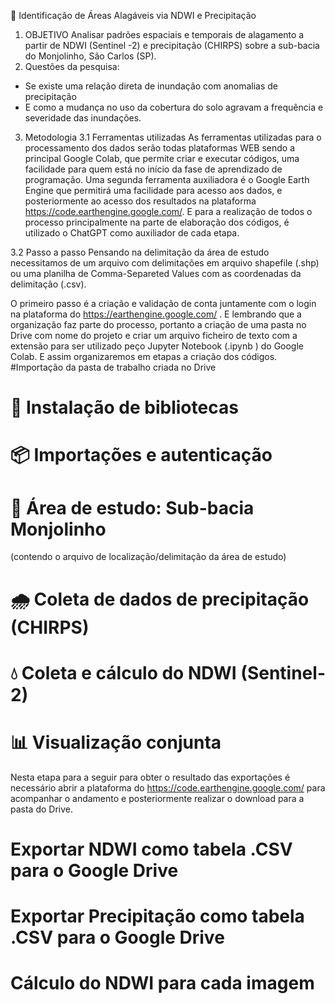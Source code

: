 🌊 Identificação de Áreas Alagáveis via NDWI e Precipitação

1.	OBJETIVO
Analisar padrões espaciais e temporais de alagamento a partir de NDWI (Sentinel -2) e precipitação (CHIRPS) sobre a sub-bacia do Monjolinho, São Carlos (SP).
2.	Questões da pesquisa:
 - Se existe uma relação direta de inundação com anomalias de precipitação
- E como a mudança no uso da cobertura do solo agravam a frequência e severidade das inundações.
  
3.	Metodologia
3.1	Ferramentas utilizadas
As ferramentas utilizadas para o processamento dos dados serão todas plataformas WEB sendo a principal Google Colab, que permite criar e executar códigos, uma facilidade para quem está no início da fase de aprendizado de programação. Uma segunda ferramenta auxiliadora é o Google Earth Engine que permitirá uma facilidade para acesso aos dados, e posteriormente ao acesso dos resultados na plataforma https://code.earthengine.google.com/. 
E para a realização de todos o processo principalmente na parte de elaboração dos códigos, é utilizado o ChatGPT como auxiliador de cada etapa.

3.2	Passo a passo
Pensando na delimitação da área de estudo necessitamos de um arquivo com delimitações em arquivo shapefile (.shp) ou uma planilha de Comma-Separeted Values com as coordenadas da delimitação (.csv). 

O primeiro passo é a criação e validação de conta juntamente com o login na plataforma do https://earthengine.google.com/ . E lembrando que a organização faz parte do processo, portanto a criação de uma pasta no Drive com nome do projeto e criar um arquivo ficheiro de texto com a extensão para ser utilizado peço Jupyter Notebook (.ipynb ) do Google Colab. 
E assim organizaremos em etapas a criação dos códigos. 
#Importação da pasta de trabalho criada no Drive
# 🔧 Instalação de bibliotecas
# 📦 Importações e autenticação
# 📍 Área de estudo: Sub-bacia Monjolinho 
(contendo o arquivo de localização/delimitação da área de estudo)
# 🌧️ Coleta de dados de precipitação (CHIRPS)
# 💧 Coleta e cálculo do NDWI (Sentinel-2)
# 📊 Visualização conjunta

Nesta etapa para a seguir para obter o resultado das exportações é necessário abrir a plataforma do https://code.earthengine.google.com/ para acompanhar o andamento e posteriormente realizar o download para a pasta do Drive.

# Exportar NDWI como tabela .CSV para o Google Drive
# Exportar Precipitação como tabela .CSV para o Google Drive
# Cálculo do NDWI para cada imagem
